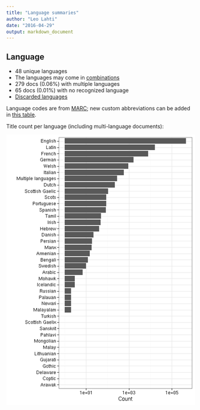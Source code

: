 ```yaml
---
title: "Language summaries"
author: "Leo Lahti"
date: "2016-04-29"
output: markdown_document
---
```


## Language

 * 48 unique languages
 * The languages may come in [combinations](output.tables/language_conversions.csv)
 * 279 docs (0.06%) with multiple languages
 * 65 docs (0.01%) with no recognized language 
 * [Discarded languages](output.tables/language_discarded.csv)

Language codes are from [MARC](http://www.loc.gov/marc/languages/language_code.html); new custom abbreviations can be added in [this table](https://github.com/rOpenGov/bibliographica/blob/master/inst/extdata/language_abbreviations.csv).

Title count per language (including multi-language documents):

![plot of chunk summarylang](figure/summarylang-1.png)

